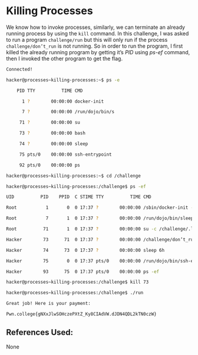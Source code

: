 
# Killing Processes
We know how to invoke processes, similarly, we can terminate an already running process by using the `kill` command.
     In this challenge, I was asked to run a program `challenge/run` but this will only run if the process `challenge/don’t_run` is not running.
So in order to run the program, I first killed the already running program by getting it’s *PID* using *ps-ef* command, then I invoked the other program to get the flag.

```bash
Connected!

hacker@processes~killing-processes:~$ ps -e

    PID TTY          TIME CMD

      1 ?        00:00:00 docker-init

      7 ?        00:00:00 /run/dojo/bin/s

     71 ?        00:00:00 su

     73 ?        00:00:00 bash

     74 ?        00:00:00 sleep

     75 pts/0    00:00:00 ssh-entrypoint

     92 pts/0    00:00:00 ps

hacker@processes~killing-processes:~$ cd /challenge

hacker@processes~killing-processes:/challenge$ ps -ef

UID          PID    PPID  C STIME TTY          TIME CMD

Root           1       0  0 17:37 ?        00:00:00 /sbin/docker-init -- /nix/var/nix/profiles/default/bin/dojo-init /ru

Root           7       1  0 17:37 ?        00:00:00 /run/dojo/bin/sleep 6h

Root          71       1  0 17:37 ?        00:00:00 su -c /challenge/.launcher hacker

Hacker        73      71  0 17:37 ?        00:00:00 /challenge/don’t_run

Hacker        74      73  0 17:37 ?        00:00:00 sleep 6h

Hacker        75       0  0 17:37 pts/0    00:00:00 /run/dojo/bin/ssh-entrypoint

Hacker        93      75  0 17:37 pts/0    00:00:00 ps -ef

hacker@processes~killing-processes:/challenge$ kill 73

hacker@processes~killing-processes:/challenge$ ./run

Great job! Here is your payment:

Pwn.college{gNXxJlwSOHczePXtZ_Ky8CIAdVW.dJDN4QDL2kTN0czW}
```
## References Used:
None
